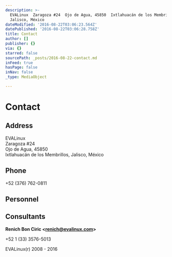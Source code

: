 ```yaml
---
description: >-
  EVALinux  Zaragoza #24  Ojo de Agua, 45850  Ixtlahuacán de los Membrillos,
  Jalisco, México
dateModified: '2016-08-22T03:06:23.564Z'
datePublished: '2016-08-22T03:06:28.758Z'
title: Contact
author: []
publisher: {}
via: {}
starred: false
sourcePath: _posts/2016-08-22-contact.md
inFeed: true
hasPage: false
inNav: false
_type: MediaObject

---
```

# Contact

## **Address**

EVALinux   
Zaragoza \#24   
Ojo de Agua, 45850   
Ixtlahuacán de los Membrillos, Jalisco, México

## **Phone**

+52 (376) 762-0811

## **Personnel**

## **Consultants**

**Renich Bon Ciric <renich@evalinux.com\>**

+52 1 (33) 3576-5013

EVALinux(r) 2008 - 2016